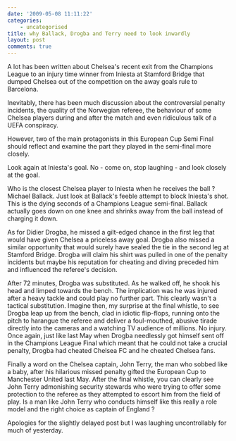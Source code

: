 ```yaml
---
date: '2009-05-08 11:11:22'
categories:
    - uncategorised
title: why Ballack, Drogba and Terry need to look inwardly
layout: post
comments: true
---
```

A lot has been written about Chelsea's recent exit from the Champions
League to an injury time winner from Iniesta at Stamford Bridge that
dumped Chelsea out of the competition on the away goals rule to
Barcelona.

Inevitably, there has been much discussion about the controversial
penalty incidents, the quality of the Norwegian referee, the behaviour
of some Chelsea players during and after the match and even ridiculous
talk of a UEFA conspiracy.

However, two of the main protagonists in this European Cup Semi Final
should reflect and examine the part they played in the semi-final more
closely.

Look again at Iniesta's goal. No - come on, stop laughing - and look
closely at the goal.

Who is the closest Chelsea player to Iniesta when he receives the ball ?
Michael Ballack. Just look at Ballack's feeble attempt to block
Iniesta's shot. This is the dying seconds of a Champions League
semi-final. Ballack actually goes down on one knee and shrinks away from
the ball instead of charging it down.

As for Didier Drogba, he missed a gilt-edged chance in the first leg
that would have given Chelsea a priceless away goal. Drogba also missed
a similar opportunity that would surely have sealed the tie in the
second leg at Stamford Bridge. Drogba will claim his shirt was pulled in
one of the penalty incidents but maybe his reputation for cheating and
diving preceded him and influenced the referee's decision.

After 72 minutes, Drogba was substituted. As he walked off, he shook his
head and limped towards the bench. The implication was he was injured
after a heavy tackle and could play no further part. This clearly wasn't
a tactical substitution.
Imagine then, my surprise at the final whistle, to see Drogba leap up
from the bench, clad in idiotic flip-flops, running onto the pitch to
harangue the referee and deliver a foul-mouthed, abusive tirade directly
into the cameras and a watching TV audience of millions. No injury. Once
again, just like last May when Drogba needlessly got himself sent off in
the Champions League Final which meant that he could not take a crucial
penalty, Drogba had cheated Chelsea FC and he cheated Chelsea fans.

Finally a word on the Chelsea captain, John Terry, the man who sobbed
like a baby, after his hilarious missed penalty gifted the European Cup
to Manchester United last May. After the final whistle, you can clearly
see John Terry admonishing security stewards who were trying to offer
some protection to the referee as they attempted to escort him from the
field of play. Is a man like John Terry who conducts himself like this
really a role model and the right choice as captain of England ?

Apologies for the slightly delayed post but I was laughing
uncontrollably for much of yesterday.
